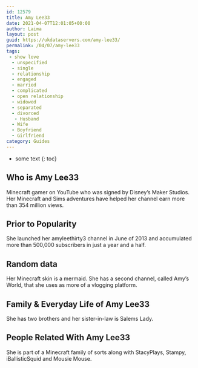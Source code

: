 ```yaml
---
id: 12579
title: Amy Lee33
date: 2021-04-07T12:01:05+00:00
author: Laima
layout: post
guid: https://ukdataservers.com/amy-lee33/
permalink: /04/07/amy-lee33
tags:
 - show love
  - unspecified
  - single
  - relationship
  - engaged
  - married
  - complicated
  - open relationship
  - widowed
  - separated
  - divorced
   - Husband
  - Wife
  - Boyfriend
  - Girlfriend
category: Guides
---
```


* some text
{: toc}


## Who is Amy Lee33
                  
                  
                  
Minecraft gamer on YouTube who was signed by Disney&#8217;s Maker Studios. Her Minecraft and Sims adventures have helped her channel earn more than 354 million views. 
                  
              
            
              
            
                
                
                
## Prior to Popularity
                  
                  
                  
She launched her amyleethirty3 channel in June of 2013 and accumulated more than 500,000 subscribers in just a year and a half. 
                  
              
            
              
            
                
                
                
## Random data
                  
                  
                  
Her Minecraft skin is a mermaid. She has a second channel, called Amy&#8217;s World, that she uses as more of a vlogging platform.
                  
              
            
              
            
                
                
                
## Family & Everyday Life of Amy Lee33
                  
                  
                  
She has two brothers and her sister-in-law is Salems Lady.
                  
              
            
              
            
                
                
                
## People Related With Amy Lee33
                  
                  
                  
She is part of a Minecraft family of sorts along with StacyPlays, Stampy, iBallisticSquid and Mousie Mouse. 
                  
              
            
              
            
                
              
            
              
              
            
            
              
            
          
          
          